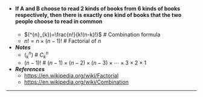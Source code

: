 - #### If A and B choose to read 2 kinds of books from 6 kinds of books respectively, then there is exactly one kind of books that the two people choose to read in common
    - $(^{n}_{k})=\frac{n!}{k!(n-k)!}$ # Combination formula
    - $n!=n\times(n-1)!$ # Factorial of $n$
- ***Notes***
    - $(^{n}_{k})$ # $C^{n}_{k}$
    - $(n-1)!$ # $(n-1)\times(n-2)\times(n-3)\times\cdots\times3\times2\times1$
- ***References***
    - https://en.wikipedia.org/wiki/Factorial
    - https://en.wikipedia.org/wiki/Combination
- ---
